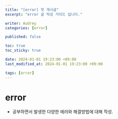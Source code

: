 ```yaml
---
title: "[error] 첫 게시글"
excerpt: "error 글 작성 가이드 입니다."

writer: Audrey
categories: [error]

published: false

toc: true
toc_sticky: true

date: 2024-01-01 19:23:00 +09:00
last_modified_at: 2024-01-01 19:23:00 +09:00

tags: [error]
---
```


# error
- 공부하면서 발생한 다양한 에러와 해결방법에 대해 작성.